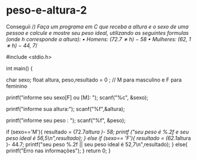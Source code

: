 # peso-e-altura-2
Conseguii
/*) Faça um programa em C que receba a altura e o sexo de uma pessoa e calcule e
mostre seu peso ideal, utilizando as seguintes formulas (onde h corresponde a
altura):
• Homens: (72.7 ∗ h) − 58
• Mulheres: (62, 1 ∗ h) − 44, 7*/

#include <stdio.h>


int main()
{
    
char sexo;
float altura, peso,resultado = 0 ;
// M para masculino e F para feminino

printf("informe seu sexo[F] ou [M]: ");
scanf("%c", &sexo);

printf("informe sua altura:");
scanf("%f",&altura);

printf("informe seu peso : ");
scanf("%f", &peso);

if (sexo=='M'){
resultado = (72.7*altura )- 58;
printf ("seu peso é %.2f e seu peso ideal é 56,5\n",resultado);
}
else if (sexo== 'F'){
resultado = (62.1*altura )- 44.7;
printf("seu peso %.2f || seu peso ideal é 52,7\n",resultado);
}
else{
    printf("Erro nas informações");
}
return 0;
}
